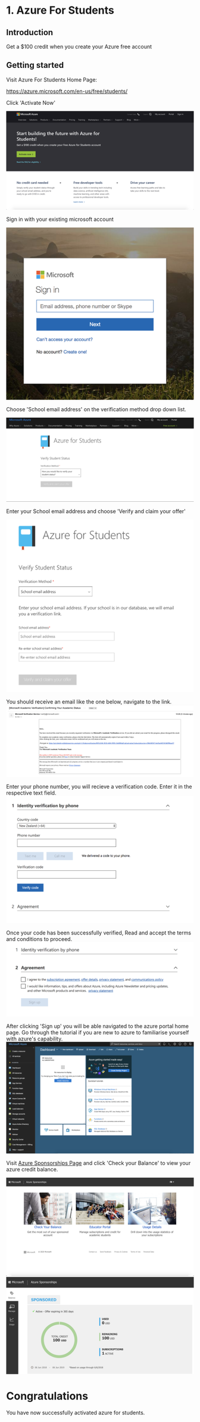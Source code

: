 # 1. Azure For Students
## Introduction

Get a $100 credit when you create your Azure free account

## Getting started

Visit Azure For Students Home Page: 

https://azure.microsoft.com/en-us/free/students/

Click 'Activate Now'

![azure-home-page](img/azure-homepage.png)

Sign in with your existing microsoft account

![email-sign-in](img/email-sign-in.png)

Choose 'School email address' on the verification method drop down list.  

![verify-student-status](img/verification-options.png)

Enter your School email address and choose 'Verify and claim your offer'

![enter-and-verify](img/enter-and-verify.png)

You should receive an email like the one below, navigate to the link. 
![email-verification](img/email-verification.png)

Enter your phone number, you will recieve a verification code. Enter it in the respective text field. 
![phone-verification](img/phone-authentication.png)

Once your code has been successfully verified, Read and accept the terms and conditions to proceed. 
![terms-and-conditions-agreement](img/terms-and-conditions-agreement.png)
 
After clicking 'Sign up' you will be able navigated to the azure portal home page. Go through the tutorial if you are new to azure to familiarise yourself with azure's capability. 
![portal-home-page](img/portal-home-page.png)

Visit [Azure Sponsorships Page](http://www.microsoftazuresponsorships.com) and click 'Check your Balance' to view your azure credit balance. 

![azure-sponsorships-page](img/azure-sponsorships-page.png)
![your-credit](img/your-credit.png)

# Congratulations

You have now successfully activated azure for students. 



















